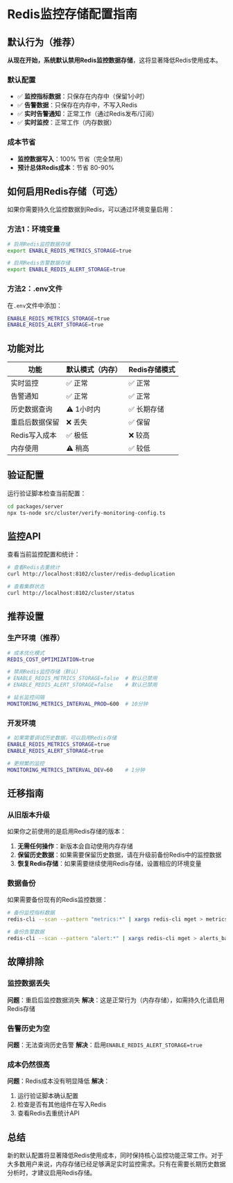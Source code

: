 # Redis监控存储配置指南

## 默认行为（推荐）

**从现在开始，系统默认禁用Redis监控数据存储**，这将显著降低Redis使用成本。

### 默认配置

- ✅ **监控指标数据**：只保存在内存中（保留1小时）
- ✅ **告警数据**：只保存在内存中，不写入Redis
- ✅ **实时告警通知**：正常工作（通过Redis发布/订阅）
- ✅ **实时监控**：正常工作（内存数据）

### 成本节省

- **监控数据写入**：100% 节省（完全禁用）
- **预计总体Redis成本**：节省 80-90%

## 如何启用Redis存储（可选）

如果你需要持久化监控数据到Redis，可以通过环境变量启用：

### 方法1：环境变量

```bash
# 启用Redis监控数据存储
export ENABLE_REDIS_METRICS_STORAGE=true

# 启用Redis告警数据存储  
export ENABLE_REDIS_ALERT_STORAGE=true
```

### 方法2：.env文件

在`.env`文件中添加：

```bash
ENABLE_REDIS_METRICS_STORAGE=true
ENABLE_REDIS_ALERT_STORAGE=true
```

## 功能对比

| 功能 | 默认模式（内存） | Redis存储模式 |
|------|------------------|---------------|
| 实时监控 | ✅ 正常 | ✅ 正常 |
| 告警通知 | ✅ 正常 | ✅ 正常 |
| 历史数据查询 | ⚠️ 1小时内 | ✅ 长期存储 |
| 重启后数据保留 | ❌ 丢失 | ✅ 保留 |
| Redis写入成本 | ✅ 极低 | ❌ 较高 |
| 内存使用 | ⚠️ 稍高 | ✅ 较低 |

## 验证配置

运行验证脚本检查当前配置：

```bash
cd packages/server
npx ts-node src/cluster/verify-monitoring-config.ts
```

## 监控API

查看当前监控配置和统计：

```bash
# 查看Redis去重统计
curl http://localhost:8102/cluster/redis-deduplication

# 查看集群状态
curl http://localhost:8102/cluster/status
```

## 推荐设置

### 生产环境（推荐）

```bash
# 成本优化模式
REDIS_COST_OPTIMIZATION=true

# 禁用Redis监控存储（默认）
# ENABLE_REDIS_METRICS_STORAGE=false  # 默认已禁用
# ENABLE_REDIS_ALERT_STORAGE=false    # 默认已禁用

# 延长监控间隔
MONITORING_METRICS_INTERVAL_PROD=600  # 10分钟
```

### 开发环境

```bash
# 如果需要调试历史数据，可以启用Redis存储
ENABLE_REDIS_METRICS_STORAGE=true
ENABLE_REDIS_ALERT_STORAGE=true

# 更频繁的监控
MONITORING_METRICS_INTERVAL_DEV=60    # 1分钟
```

## 迁移指南

### 从旧版本升级

如果你之前使用的是启用Redis存储的版本：

1. **无需任何操作**：新版本会自动使用内存存储
2. **保留历史数据**：如果需要保留历史数据，请在升级前备份Redis中的监控数据
3. **恢复Redis存储**：如果需要继续使用Redis存储，设置相应的环境变量

### 数据备份

如果需要备份现有的Redis监控数据：

```bash
# 备份监控指标数据
redis-cli --scan --pattern "metrics:*" | xargs redis-cli mget > metrics_backup.txt

# 备份告警数据
redis-cli --scan --pattern "alert:*" | xargs redis-cli mget > alerts_backup.txt
```

## 故障排除

### 监控数据丢失

**问题**：重启后监控数据消失
**解决**：这是正常行为（内存存储），如需持久化请启用Redis存储

### 告警历史为空

**问题**：无法查询历史告警
**解决**：启用`ENABLE_REDIS_ALERT_STORAGE=true`

### 成本仍然很高

**问题**：Redis成本没有明显降低
**解决**：
1. 运行验证脚本确认配置
2. 检查是否有其他组件在写入Redis
3. 查看Redis去重统计API

## 总结

新的默认配置将显著降低Redis使用成本，同时保持核心监控功能正常工作。对于大多数用户来说，内存存储已经足够满足实时监控需求。只有在需要长期历史数据分析时，才建议启用Redis存储。
